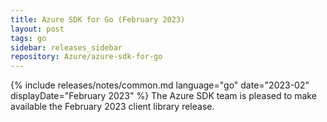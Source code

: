 ```yaml
---
title: Azure SDK for Go (February 2023)
layout: post
tags: go
sidebar: releases_sidebar
repository: Azure/azure-sdk-for-go
---
```

{% include releases/notes/common.md language="go" date="2023-02" displayDate="February 2023" %}
The Azure SDK team is pleased to make available the February 2023 client library release.